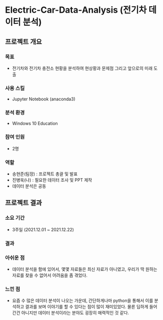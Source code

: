 # Electric-Car-Data-Analysis (전기차 데이터 분석)
## 프로젝트 개요
### 목표
- 전기차와 전기차 충전소 현황을 분석하여 현상황과 문제점 그리고 앞으로의 미래 도출
### 사용 스킬
- Jupyter Notebook (anaconda3)
### 분석 환경
- Windows 10 Education
### 참여 인원
- 2명
### 역할
- 송현준(팀장) : 프로젝트 총괄 및 발표
- 진병욱(나) : 필요한 데이터 조사 및 PPT 제작
- 데이터 분석은 공동
## 프로젝트 결과
### 소요 기간
- 3주일 (2021.12.01 ~ 2021.12.22)
### 결과

### 아쉬운 점
- 데이터 분석을 함에 있어서, 몇몇 자료들은 최신 자료가 아니였고, 우리가 딱 원하는 자료를 찾을 수 없어서 어려움을 좀 겪었다.
### 느낀 점
- 요즘 수 많은 데이터 분석이 나오는 가운데, 간단하게나마 python을 통해서 이를 분석하고 결과를 보며 이야기를 할 수 있다는 점이 많이 재미있었다.
물론 딥하게 들어간건 아니지만 데이터 분석이라는 분야도 굉장히 매력적인 것 같다.
